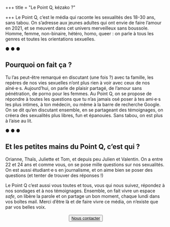 +++
title = "Le Point Q, kézako&nbsp;?"

+++
Le Point Q, c’est le média qui raconte les sexualités des 18-30 ans, sans tabou. On s’adresse aux jeunes adultes qui ont envie de faire l’amour en 2021, et se meuvent dans cet univers merveilleux sans boussole. Homme, femme, non-binaire, hétéro, homo, queer : on parle à tous les genres et toutes les orientations sexuelles.

<p class='separator'>● ● ●</p>

## Pourquoi on fait ça ?

Tu l’as peut-être remarqué en discutant (une fois ?) avec ta famille, les repères de nos vies sexuelles n’ont plus rien à voir avec ceux de nos aîné·e·s. Aujourd’hui, on parle de plaisir partagé, de l’amour sans pénétration, de porno pour les femmes. Au Point Q, on se propose de répondre à toutes les questions que tu n’as jamais osé poser à tes ami·e·s les plus intimes, à ton médecin, ou même à la barre de recherche Google. On se dit qu’en discutant ensemble, en se partageant des témoignages, on créera des sexualités plus libres, fun et épanouies. Sans tabou, on est plus à l’aise au lit.

<p class='separator'>● ● ●</p>

## Et les petites mains du Point Q, c’est qui ?

Orianne, Thaïs, Juliette et Tom, et depuis peu Julien et Valentin. On a entre 22 et 24 ans et comme vous, on se pose mille questions sur nos sexualités. On est aussi étudiant·e·s en journalisme, et on aime bien se poser des questions (et tenter de trouver des réponses !)

Le Point Q c’est aussi vous toutes et tous, vous qui nous suivez, répondez à nos sondages et à nos témoignages. Ensemble, on fait vivre un espace _safe_, on libère la parole et on partage un bon moment, chaque lundi dans vos boîtes mail. Merci d’être là et de faire vivre ce média, on n’existe que par vos belles voix.

<a href='mailto:lepointq.newsletter@gmail.com'>
<button class='inverted' style='display: block; margin: 1rem auto;'>Nous contacter</button>
</a>